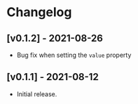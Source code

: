 # Changelog

## [v0.1.2] - 2021-08-26
 - Bug fix when setting the ```value``` property

## [v0.1.1] - 2021-08-12
 - Initial release.
